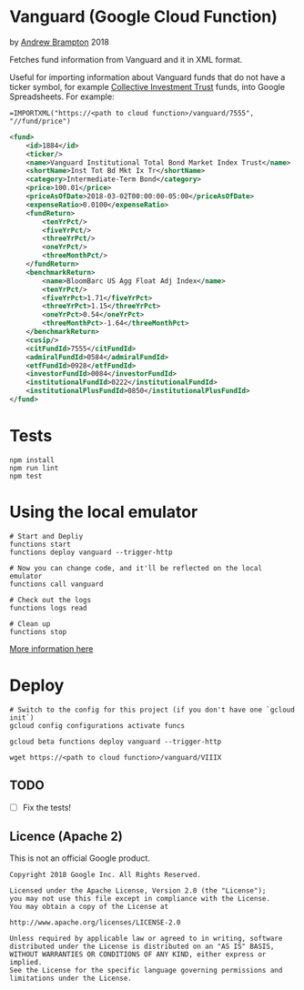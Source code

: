 # Vanguard (Google Cloud Function)
by [Andrew Brampton](https://bramp.net) 2018

Fetches fund information from Vanguard and it in XML format.

Useful for importing information about Vanguard funds that do not have a ticker symbol, for example [Collective Investment Trust](https://www.investopedia.com/terms/c/collective-investment-fund.asp) funds, into Google Spreadsheets. For example:

```
=IMPORTXML("https://<path to cloud function>/vanguard/7555", "//fund/price") 
```

```xml
<fund>
	<id>1884</id>
	<ticker/>
	<name>Vanguard Institutional Total Bond Market Index Trust</name>
	<shortName>Inst Tot Bd Mkt Ix Tr</shortName>
	<category>Intermediate-Term Bond</category>
	<price>100.01</price>
	<priceAsOfDate>2018-03-02T00:00:00-05:00</priceAsOfDate>
	<expenseRatio>0.0100</expenseRatio>
	<fundReturn>
		<tenYrPct/>
		<fiveYrPct/>
		<threeYrPct/>
		<oneYrPct/>
		<threeMonthPct/>
	</fundReturn>
	<benchmarkReturn>
		<name>BloomBarc US Agg Float Adj Index</name>
		<tenYrPct/>
		<fiveYrPct>1.71</fiveYrPct>
		<threeYrPct>1.15</threeYrPct>
		<oneYrPct>0.54</oneYrPct>
		<threeMonthPct>-1.64</threeMonthPct>
	</benchmarkReturn>
	<cusip/>
	<citFundId>7555</citFundId>
	<admiralFundId>0584</admiralFundId>
	<etfFundId>0928</etfFundId>
	<investorFundId>0084</investorFundId>
	<institutionalFundId>0222</institutionalFundId>
	<institutionalPlusFundId>0850</institutionalPlusFundId>
</fund>
```

# Tests

```shell
npm install
npm run lint
npm test
```

# Using the local emulator

```shell
# Start and Depliy
functions start
functions deploy vanguard --trigger-http

# Now you can change code, and it'll be reflected on the local emulator
functions call vanguard

# Check out the logs
functions logs read

# Clean up
functions stop
```

[More information here](https://cloud.google.com/functions/docs/emulator)

# Deploy

```shell
# Switch to the config for this project (if you don't have one `gcloud init`)
gcloud config configurations activate funcs

gcloud beta functions deploy vanguard --trigger-http

wget https://<path to cloud function>/vanguard/VIIIX
```

## TODO

 - [ ] Fix the tests!


## Licence (Apache 2)

This is not an official Google product.

```
Copyright 2018 Google Inc. All Rights Reserved.

Licensed under the Apache License, Version 2.0 (the "License");
you may not use this file except in compliance with the License.
You may obtain a copy of the License at

http://www.apache.org/licenses/LICENSE-2.0

Unless required by applicable law or agreed to in writing, software
distributed under the License is distributed on an "AS IS" BASIS,
WITHOUT WARRANTIES OR CONDITIONS OF ANY KIND, either express or implied.
See the License for the specific language governing permissions and
limitations under the License.
```